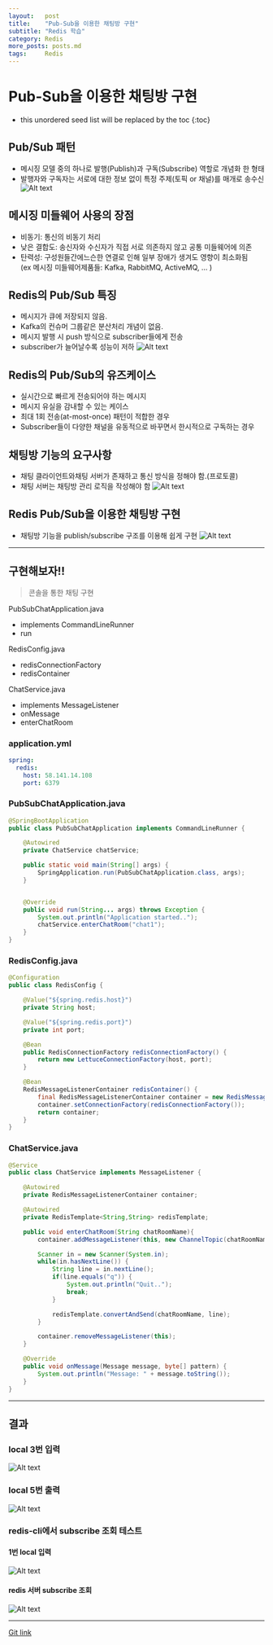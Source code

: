 ```yaml
---
layout:   post
title:    "Pub-Sub을 이용한 채팅방 구현"
subtitle: "Redis 학습"
category: Redis
more_posts: posts.md
tags:     Redis
---
```

# Pub-Sub을 이용한 채팅방 구현

<!--more-->
<!-- Table of contents -->
* this unordered seed list will be replaced by the toc
{:toc}


## Pub/Sub 패턴
- 메시징 모델 중의 하나로 발행(Publish)과 구독(Subscribe) 역할로 개념화 한 형태
- 발행자와 구독자는 서로에 대한 정보 없이 특정 주제(토픽 or 채널)를 매개로 송수신
![Alt text](/assets/img/redis/6-0.png)
  
## 메시징 미들웨어 사용의 장점
- 비동기: 통신의 비동기 처리
- 낮은 결합도: 송신자와 수신자가 직접 서로 의존하지 않고 공통 미들웨어에 의존
- 탄력성: 구성원들간에느슨한 연결로 인해 일부 장애가 생겨도 영향이 최소화됨  
(ex 메시징 미들웨어제품들: Kafka, RabbitMQ, ActiveMQ, ... )  
  
## Redis의 Pub/Sub 특징
- 메시지가 큐에 저장되지 않음.
- Kafka의 컨슈머 그룹같은 분산처리 개념이 없음.
- 메시지 발행 시 push 방식으로 subscriber들에게 전송
- subscriber가 늘어날수록 성능이 저하
![Alt text](/assets/img/redis/6-1.png)
  
## Redis의 Pub/Sub의 유즈케이스
- 실시간으로 빠르게 전송되어야 하는 메시지
- 메시지 유실을 감내할 수 있는 케이스
- 최대 1회 전송(at-most-once) 패턴이 적합한 경우
- Subscriber들이 다양한 채널을 유동적으로 바꾸면서 한시적으로 구독하는 경우
  
## 채팅방 기능의 요구사항
- 채팅 클라이언트와채팅 서버가 존재하고 통신 방식을 정해야 함.(프로토콜)
- 채팅 서버는 채팅방 관리 로직을 작성해야 함
![Alt text](/assets/img/redis/6-2.png)
  
## Redis Pub/Sub을 이용한 채팅방 구현
- 채팅방 기능을 publish/subscribe 구조를 이용해 쉽게 구현
![Alt text](/assets/img/redis/6-3.png)

<hr>
  
## 구현해보자!!
> 콘솔을 통한 채팅 구현
  
  
PubSubChatApplication.java
- implements CommandLineRunner
- run
  
RedisConfig.java
- redisConnectionFactory
- redisContainer
  
ChatService.java
- implements MessageListener
- onMessage
- enterChatRoom

  
### application.yml
``` yml
spring:
  redis:
    host: 58.141.14.108
    port: 6379
```

### PubSubChatApplication.java
``` java
@SpringBootApplication
public class PubSubChatApplication implements CommandLineRunner {

    @Autowired
    private ChatService chatService;

    public static void main(String[] args) {
        SpringApplication.run(PubSubChatApplication.class, args);
    }


    @Override
    public void run(String... args) throws Exception {
        System.out.println("Application started..");
        chatService.enterChatRoom("chat1");
    }
}
```

### RedisConfig.java
``` java
@Configuration
public class RedisConfig {

    @Value("${spring.redis.host}")
    private String host;

    @Value("${spring.redis.port}")
    private int port;

    @Bean
    public RedisConnectionFactory redisConnectionFactory() {
        return new LettuceConnectionFactory(host, port);
    }

    @Bean
    RedisMessageListenerContainer redisContainer() {
        final RedisMessageListenerContainer container = new RedisMessageListenerContainer();
        container.setConnectionFactory(redisConnectionFactory());
        return container;
    }
}
```

### ChatService.java
``` java
@Service
public class ChatService implements MessageListener {

    @Autowired
    private RedisMessageListenerContainer container;

    @Autowired
    private RedisTemplate<String,String> redisTemplate;

    public void enterChatRoom(String chatRoomName){
        container.addMessageListener(this, new ChannelTopic(chatRoomName));

        Scanner in = new Scanner(System.in);
        while(in.hasNextLine()) {
            String line = in.nextLine();
            if(line.equals("q")) {
                System.out.println("Quit..");
                break;
            }

            redisTemplate.convertAndSend(chatRoomName, line);
        }

        container.removeMessageListener(this);
    }

    @Override
    public void onMessage(Message message, byte[] pattern) {
        System.out.println("Message: " + message.toString());
    }
}
```
  
<hr>
  
## 결과

### local 3번 입력
![Alt text](/assets/img/redis/6-4.png)

### local 5번 출력
![Alt text](/assets/img/redis/6-5.png)
  
### redis-cli에서 subscribe 조회 테스트

#### 1번 local 입력
![Alt text](/assets/img/redis/6-6.png)

#### redis 서버 subscribe 조회
![Alt text](/assets/img/redis/6-7.png)

  
<hr>
  
[Git link](https://github.com/dadaok/RedisPubSubChat)
